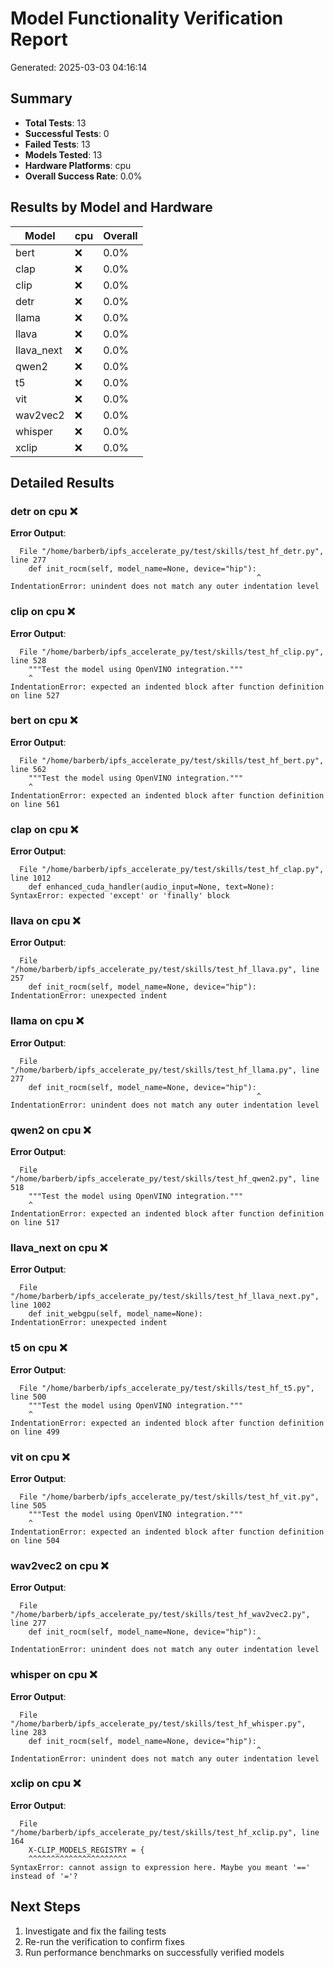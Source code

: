 # Model Functionality Verification Report

Generated: 2025-03-03 04:16:14

## Summary

- **Total Tests**: 13
- **Successful Tests**: 0
- **Failed Tests**: 13
- **Models Tested**: 13
- **Hardware Platforms**: cpu
- **Overall Success Rate**: 0.0%

## Results by Model and Hardware

| Model | cpu | Overall |
|-------|---------|--------|
| bert | ❌ | 0.0% |
| clap | ❌ | 0.0% |
| clip | ❌ | 0.0% |
| detr | ❌ | 0.0% |
| llama | ❌ | 0.0% |
| llava | ❌ | 0.0% |
| llava_next | ❌ | 0.0% |
| qwen2 | ❌ | 0.0% |
| t5 | ❌ | 0.0% |
| vit | ❌ | 0.0% |
| wav2vec2 | ❌ | 0.0% |
| whisper | ❌ | 0.0% |
| xclip | ❌ | 0.0% |

## Detailed Results

### detr on cpu ❌

**Error Output**:
```
  File "/home/barberb/ipfs_accelerate_py/test/skills/test_hf_detr.py", line 277
    def init_rocm(self, model_name=None, device="hip"):
                                                       ^
IndentationError: unindent does not match any outer indentation level

```

### clip on cpu ❌

**Error Output**:
```
  File "/home/barberb/ipfs_accelerate_py/test/skills/test_hf_clip.py", line 528
    """Test the model using OpenVINO integration."""
    ^
IndentationError: expected an indented block after function definition on line 527

```

### bert on cpu ❌

**Error Output**:
```
  File "/home/barberb/ipfs_accelerate_py/test/skills/test_hf_bert.py", line 562
    """Test the model using OpenVINO integration."""
    ^
IndentationError: expected an indented block after function definition on line 561

```

### clap on cpu ❌

**Error Output**:
```
  File "/home/barberb/ipfs_accelerate_py/test/skills/test_hf_clap.py", line 1012
    def enhanced_cuda_handler(audio_input=None, text=None):
SyntaxError: expected 'except' or 'finally' block

```

### llava on cpu ❌

**Error Output**:
```
  File "/home/barberb/ipfs_accelerate_py/test/skills/test_hf_llava.py", line 257
    def init_rocm(self, model_name=None, device="hip"):
IndentationError: unexpected indent

```

### llama on cpu ❌

**Error Output**:
```
  File "/home/barberb/ipfs_accelerate_py/test/skills/test_hf_llama.py", line 277
    def init_rocm(self, model_name=None, device="hip"):
                                                       ^
IndentationError: unindent does not match any outer indentation level

```

### qwen2 on cpu ❌

**Error Output**:
```
  File "/home/barberb/ipfs_accelerate_py/test/skills/test_hf_qwen2.py", line 518
    """Test the model using OpenVINO integration."""
    ^
IndentationError: expected an indented block after function definition on line 517

```

### llava_next on cpu ❌

**Error Output**:
```
  File "/home/barberb/ipfs_accelerate_py/test/skills/test_hf_llava_next.py", line 1002
    def init_webgpu(self, model_name=None):
IndentationError: unexpected indent

```

### t5 on cpu ❌

**Error Output**:
```
  File "/home/barberb/ipfs_accelerate_py/test/skills/test_hf_t5.py", line 500
    """Test the model using OpenVINO integration."""
    ^
IndentationError: expected an indented block after function definition on line 499

```

### vit on cpu ❌

**Error Output**:
```
  File "/home/barberb/ipfs_accelerate_py/test/skills/test_hf_vit.py", line 505
    """Test the model using OpenVINO integration."""
    ^
IndentationError: expected an indented block after function definition on line 504

```

### wav2vec2 on cpu ❌

**Error Output**:
```
  File "/home/barberb/ipfs_accelerate_py/test/skills/test_hf_wav2vec2.py", line 277
    def init_rocm(self, model_name=None, device="hip"):
                                                       ^
IndentationError: unindent does not match any outer indentation level

```

### whisper on cpu ❌

**Error Output**:
```
  File "/home/barberb/ipfs_accelerate_py/test/skills/test_hf_whisper.py", line 283
    def init_rocm(self, model_name=None, device="hip"):
                                                       ^
IndentationError: unindent does not match any outer indentation level

```

### xclip on cpu ❌

**Error Output**:
```
  File "/home/barberb/ipfs_accelerate_py/test/skills/test_hf_xclip.py", line 164
    X-CLIP_MODELS_REGISTRY = {
    ^^^^^^^^^^^^^^^^^^^^^^
SyntaxError: cannot assign to expression here. Maybe you meant '==' instead of '='?

```


## Next Steps

1. Investigate and fix the failing tests
2. Re-run the verification to confirm fixes
3. Run performance benchmarks on successfully verified models
